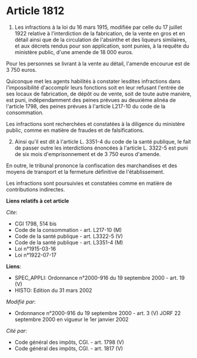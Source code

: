 # Article 1812

1. Les infractions à la loi du 16 mars 1915, modifiée par celle du 17 juillet 1922 relative à l'interdiction de la
fabrication, de la vente en gros et en détail ainsi que de la circulation de l'absinthe et des liqueurs similaires, et aux
décrets rendus pour son application, sont punies, à la requête du ministère public, d'une amende de 18 000 euros.

Pour les personnes se livrant à la vente au détail, l'amende encourue est de 3 750 euros.

Quiconque met les agents habilités à constater lesdites infractions dans l'impossibilité d'accomplir leurs fonctions soit en
leur refusant l'entrée de ses locaux de fabrication, de dépôt ou de vente, soit de toute autre manière, est puni,
indépendamment des peines prévues au deuxième alinéa de l'article 1798, des peines prévues à l'article L217-10 du code de la
consommation.

Les infractions sont recherchées et constatées à la diligence du ministère public, comme en matière de fraudes et de
falsifications.

2. Ainsi qu'il est dit à l'article L. 3351-4 du code de la santé publique, le fait de passer outre les interdictions énoncées
à l'article L. 3322-5 est puni de six mois d'emprisonnement et de 3 750 euros d'amende.

En outre, le tribunal prononce la confiscation des marchandises et des moyens de transport et la fermeture définitive de
l'établissement.

Les infractions sont poursuivies et constatées comme en matière de contributions indirectes.

**Liens relatifs à cet article**

_Cite_:

  - CGI 1798, 514 bis
  - Code de la consommation - art. L217-10 (M)
  - Code de la santé publique - art. L3322-5 (V)
  - Code de la santé publique - art. L3351-4 (M)
  - Loi n°1915-03-16
  - Loi n°1922-07-17

**Liens**:

  - SPEC_APPLI: Ordonnance n°2000-916 du 19 septembre 2000 - art. 19 (V)
  - HISTO: Edition du 31 mars 2002

_Modifié par_:

  - Ordonnance n°2000-916 du 19 septembre 2000 - art. 3 (V) JORF 22 septembre 2000 en vigueur le 1er janvier 2002

_Cité par_:

  - Code général des impôts, CGI. - art. 1798 (V)
  - Code général des impôts, CGI. - art. 1817 (V)

